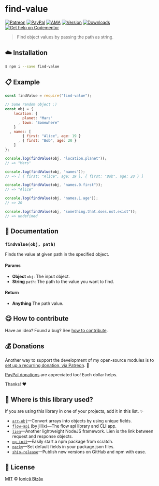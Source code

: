 
# find-value

 [![Patreon](https://img.shields.io/badge/Support%20me%20on-Patreon-%23e6461a.svg)][patreon] [![PayPal](https://img.shields.io/badge/%24-paypal-f39c12.svg)][paypal-donations] [![AMA](https://img.shields.io/badge/ask%20me-anything-1abc9c.svg)](https://github.com/IonicaBizau/ama) [![Version](https://img.shields.io/npm/v/find-value.svg)](https://www.npmjs.com/package/find-value) [![Downloads](https://img.shields.io/npm/dt/find-value.svg)](https://www.npmjs.com/package/find-value) [![Get help on Codementor](https://cdn.codementor.io/badges/get_help_github.svg)](https://www.codementor.io/johnnyb?utm_source=github&utm_medium=button&utm_term=johnnyb&utm_campaign=github)

> Find object values by passing the path as string.

## :cloud: Installation

```sh
$ npm i --save find-value
```


## :clipboard: Example



```js
const findValue = require("find-value");

// Some random object :)
const obj = {
    location: {
        planet: "Mars"
      , town: "Somewhere"
    }
  , names: [
        { first: "Alice", age: 19 }
      , { first: "Bob", age: 20 }
    ]
};

console.log(findValue(obj, "location.planet"));
// => "Mars"

console.log(findValue(obj, "names"));
// => [ { first: "Alice", age: 19 }, { first: "Bob", age: 20 } ]

console.log(findValue(obj, "names.0.first"));
// => "Alice"

console.log(findValue(obj, "names.1.age"));
// => 20

console.log(findValue(obj, "something.that.does.not.exist"));
// => undefined
```

## :memo: Documentation


### `findValue(obj, path)`
Finds the value at given path in the specified object.

#### Params
- **Object** `obj`: The input object.
- **String** `path`: The path to the value you want to find.

#### Return
- **Anything** The path value.



## :yum: How to contribute
Have an idea? Found a bug? See [how to contribute][contributing].


## :moneybag: Donations

Another way to support the development of my open-source modules is
to [set up a recurring donation, via Patreon][patreon]. :rocket:

[PayPal donations][paypal-donations] are appreciated too! Each dollar helps.

Thanks! :heart:

## :dizzy: Where is this library used?
If you are using this library in one of your projects, add it in this list. :sparkles:


 - [`arr-obj`](https://github.com/IonicaBizau/arr-obj#readme)—Convert arrays into objects by using unique fields.
 - [`flow-api`](https://github.com/jillix/flow-api) (by jillix)—The flow api library and CLI app.
 - [`lien`](https://github.com/LienJS/Lien)—Another lightweight NodeJS framework. Lien is the link between request and response objects.
 - [`np-init`](https://github.com/IonicaBizau/np-init#readme)—Easily start a npm package from scratch.
 - [`packy`](https://github.com/IonicaBizau/packy#readme)—Set default fields in your package.json files.
 - [`ship-release`](https://github.com/IonicaBizau/ship-release#readme)—Publish new versions on GitHub and npm with ease.

## :scroll: License

[MIT][license] © [Ionică Bizău][website]

[patreon]: https://www.patreon.com/ionicabizau
[paypal-donations]: https://www.paypal.com/cgi-bin/webscr?cmd=_s-xclick&hosted_button_id=RVXDDLKKLQRJW
[donate-now]: http://i.imgur.com/6cMbHOC.png

[license]: http://showalicense.com/?fullname=Ionic%C4%83%20Biz%C4%83u%20%3Cbizauionica%40gmail.com%3E%20(http%3A%2F%2Fionicabizau.net)&year=2015#license-mit
[website]: http://ionicabizau.net
[contributing]: /CONTRIBUTING.md
[docs]: /DOCUMENTATION.md
